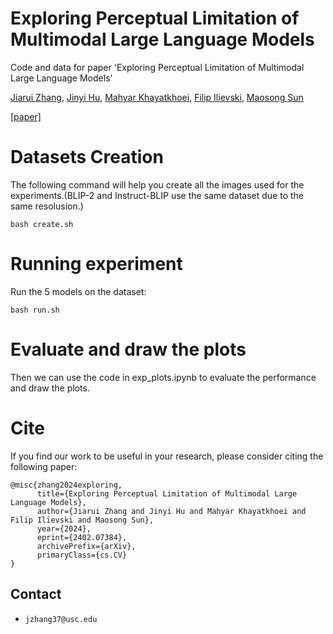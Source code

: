 # Exploring Perceptual Limitation of Multimodal Large Language Models
Code and data for paper 'Exploring Perceptual Limitation of Multimodal Large Language Models'

[Jiarui Zhang](https://saccharomycetes.github.io/), [Jinyi Hu](https://jameshujy.github.io/), [Mahyar Khayatkhoei](https://mahyarkoy.github.io/),  [Filip Ilievski](https://www.ilievski.info/), [Maosong Sun](https://www.cs.tsinghua.edu.cn/csen/info/1180/4033.htm)

[[paper]](https://arxiv.org/pdf/2402.07384.pdf)

# Datasets Creation

The following command will help you create all the images used for the experiments.(BLIP-2 and Instruct-BLIP use the same dataset due to the same resolusion.)
```
bash create.sh
```

# Running experiment

Run the 5 models on the dataset:
```
bash run.sh
```

# Evaluate and draw the plots
Then we can use the code in exp_plots.ipynb to evaluate the performance and draw the plots.


# Cite 

If you find our work to be useful in your research, please consider citing the following paper:

```
@misc{zhang2024exploring,
      title={Exploring Perceptual Limitation of Multimodal Large Language Models}, 
      author={Jiarui Zhang and Jinyi Hu and Mahyar Khayatkhoei and Filip Ilievski and Maosong Sun},
      year={2024},
      eprint={2402.07384},
      archivePrefix={arXiv},
      primaryClass={cs.CV}
}
```

## Contact

-   `jzhang37@usc.edu`